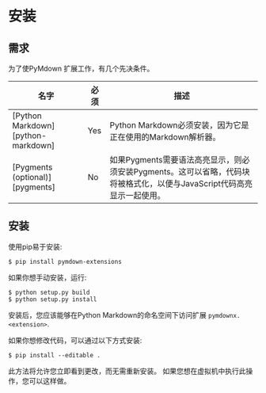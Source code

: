 # 安装

## 需求

为了使PyMdown 扩展工作，有几个先决条件。

| 名字                               | 必须 | 描述                                                                                                                   |
| ---------------------------------- | ---- | ---------------------------------------------------------------------------------------------------------------------- |
| [Python Markdown][python-markdown] | Yes  | Python Markdown必须安装，因为它是正在使用的Markdown解析器。                                                            |
| [Pygments (optional)][pygments]    | No   | 如果Pygments需要语法高亮显示，则必须安装Pygments。这可以省略，代码块将被格式化，以便与JavaScript代码高亮显示一起使用。 |

## 安装

使用pip易于安装:

```console
$ pip install pymdown-extensions
```

如果你想手动安装，运行:

```console
$ python setup.py build
$ python setup.py install
```

安装后，您应该能够在Python Markdown的命名空间下访问扩展 `pymdownx.<extension>`.

如果你想修改代码，可以通过以下方式安装:

```console
$ pip install --editable .
```

此方法将允许您立即看到更改，而无需重新安装。
如果您想在虚拟机中执行此操作，您可以这样做。